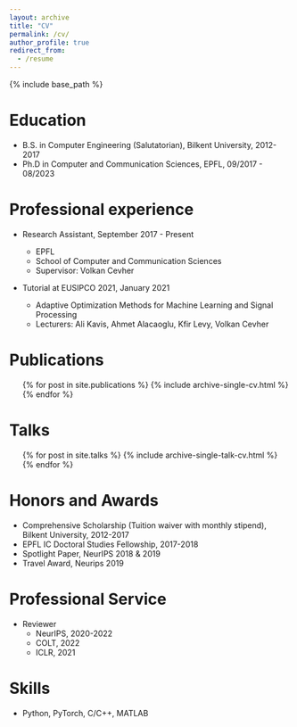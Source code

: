 ```yaml
---
layout: archive
title: "CV"
permalink: /cv/
author_profile: true
redirect_from:
  - /resume
---
```


{% include base_path %}

Education
======
* B.S. in Computer Engineering (Salutatorian), Bilkent University, 2012-2017
* Ph.D in Computer and Communication Sciences, EPFL, 09/2017 - 08/2023

Professional experience
======
* Research Assistant, September 2017 - Present
  * EPFL
  * School of Computer and Communication Sciences
  * Supervisor: Volkan Cevher

* Tutorial at EUSIPCO 2021, January 2021
  * Adaptive Optimization Methods for Machine Learning and Signal Processing
  * Lecturers: Ali Kavis, Ahmet Alacaoglu, Kfir Levy, Volkan Cevher

Publications
======
  <ul>{% for post in site.publications %}
    {% include archive-single-cv.html %}
  {% endfor %}</ul>
  
Talks
======
  <ul>{% for post in site.talks %}
    {% include archive-single-talk-cv.html %}
  {% endfor %}</ul>
  
Honors and Awards
======
* Comprehensive Scholarship (Tuition waiver with monthly stipend), Bilkent University, 2012-2017
* EPFL IC Doctoral Studies Fellowship, 2017-2018
* Spotlight Paper, NeurIPS 2018 & 2019
* Travel Award, Neurips 2019 
  
Professional Service
======
* Reviewer
  * NeurIPS, 2020-2022
  * COLT, 2022
  * ICLR, 2021

Skills
======
* Python, PyTorch, C/C++, MATLAB
